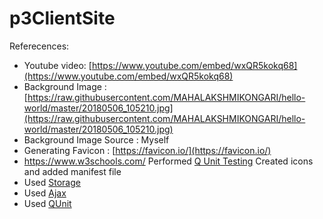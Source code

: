 # p3ClientSite

Referecences:
- Youtube video: [https://www.youtube.com/embed/wxQR5kokq68](https://www.youtube.com/embed/wxQR5kokq68)
- Background Image : [https://raw.githubusercontent.com/MAHALAKSHMIKONGARI/hello-world/master/20180506_105210.jpg](https://raw.githubusercontent.com/MAHALAKSHMIKONGARI/hello-world/master/20180506_105210.jpg)
- Background Image Source : Myself
- Generating Favicon : [https://favicon.io/](https://favicon.io/)
- https://www.w3schools.com/
Performed [Q Unit Testing](C:/Users/S536979/Desktop/p2PubliseSite/qunit.html)
Created icons and added manifest file
- Used [Storage](https://github.com/profcase/js-gui-storage)
- Used [Ajax](https://github.com/profcase/js-gui-ajax)
- Used [QUnit](https://github.com/profcase/js-gui-with-tests)
